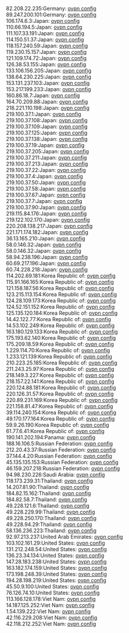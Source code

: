 82.208.22.235:Germany: [ovpn config](vpn/82_208_22_235.ovpn)  
89.247.200.101:Germany: [ovpn config](vpn/89_247_200_101.ovpn)  
106.174.6.3:Japan: [ovpn config](vpn/106_174_6_3.ovpn)  
110.66.194.5:Japan: [ovpn config](vpn/110_66_194_5.ovpn)  
111.107.33.191:Japan: [ovpn config](vpn/111_107_33_191.ovpn)  
114.150.51.37:Japan: [ovpn config](vpn/114_150_51_37.ovpn)  
118.157.240.59:Japan: [ovpn config](vpn/118_157_240_59.ovpn)  
119.230.15.157:Japan: [ovpn config](vpn/119_230_15_157.ovpn)  
121.109.174.72:Japan: [ovpn config](vpn/121_109_174_72.ovpn)  
126.38.53.155:Japan: [ovpn config](vpn/126_38_53_155.ovpn)  
133.106.156.205:Japan: [ovpn config](vpn/133_106_156_205.ovpn)  
138.64.230.225:Japan: [ovpn config](vpn/138_64_230_225.ovpn)  
153.131.237.103:Japan: [ovpn config](vpn/153_131_237_103.ovpn)  
153.217.199.233:Japan: [ovpn config](vpn/153_217_199_233.ovpn)  
160.86.18.7:Japan: [ovpn config](vpn/160_86_18_7.ovpn)  
164.70.209.88:Japan: [ovpn config](vpn/164_70_209_88.ovpn)  
218.221.110.198:Japan: [ovpn config](vpn/218_221_110_198.ovpn)  
219.100.37.1:Japan: [ovpn config](vpn/219_100_37_1.ovpn)  
219.100.37.108:Japan: [ovpn config](vpn/219_100_37_108.ovpn)  
219.100.37.109:Japan: [ovpn config](vpn/219_100_37_109.ovpn)  
219.100.37.125:Japan: [ovpn config](vpn/219_100_37_125.ovpn)  
219.100.37.138:Japan: [ovpn config](vpn/219_100_37_138.ovpn)  
219.100.37.19:Japan: [ovpn config](vpn/219_100_37_19.ovpn)  
219.100.37.205:Japan: [ovpn config](vpn/219_100_37_205.ovpn)  
219.100.37.211:Japan: [ovpn config](vpn/219_100_37_211.ovpn)  
219.100.37.213:Japan: [ovpn config](vpn/219_100_37_213.ovpn)  
219.100.37.22:Japan: [ovpn config](vpn/219_100_37_22.ovpn)  
219.100.37.4:Japan: [ovpn config](vpn/219_100_37_4.ovpn)  
219.100.37.50:Japan: [ovpn config](vpn/219_100_37_50.ovpn)  
219.100.37.58:Japan: [ovpn config](vpn/219_100_37_58.ovpn)  
219.100.37.67:Japan: [ovpn config](vpn/219_100_37_67.ovpn)  
219.100.37.7:Japan: [ovpn config](vpn/219_100_37_7.ovpn)  
219.100.37.90:Japan: [ovpn config](vpn/219_100_37_90.ovpn)  
219.115.84.176:Japan: [ovpn config](vpn/219_115_84_176.ovpn)  
219.122.102.170:Japan: [ovpn config](vpn/219_122_102_170.ovpn)  
220.208.138.217:Japan: [ovpn config](vpn/220_208_138_217.ovpn)  
221.171.174.182:Japan: [ovpn config](vpn/221_171_174_182.ovpn)  
36.13.165.210:Japan: [ovpn config](vpn/36_13_165_210.ovpn)  
58.0.146.32:Japan: [ovpn config](vpn/58_0_146_32.ovpn)  
58.0.146.32:Japan: [ovpn config](vpn/58_0_146_32.ovpn)  
58.94.238.196:Japan: [ovpn config](vpn/58_94_238_196.ovpn)  
60.69.217.196:Japan: [ovpn config](vpn/60_69_217_196.ovpn)  
60.74.228.218:Japan: [ovpn config](vpn/60_74_228_218.ovpn)  
114.202.69.181:Korea Republic of: [ovpn config](vpn/114_202_69_181.ovpn)  
115.91.166.165:Korea Republic of: [ovpn config](vpn/115_91_166_165.ovpn)  
121.158.187.56:Korea Republic of: [ovpn config](vpn/121_158_187_56.ovpn)  
123.215.113.154:Korea Republic of: [ovpn config](vpn/123_215_113_154.ovpn)  
124.28.109.173:Korea Republic of: [ovpn config](vpn/124_28_109_173.ovpn)  
124.52.151.152:Korea Republic of: [ovpn config](vpn/124_52_151_152.ovpn)  
125.135.120.184:Korea Republic of: [ovpn config](vpn/125_135_120_184.ovpn)  
14.42.122.77:Korea Republic of: [ovpn config](vpn/14_42_122_77.ovpn)  
14.53.102.249:Korea Republic of: [ovpn config](vpn/14_53_102_249.ovpn)  
163.180.129.133:Korea Republic of: [ovpn config](vpn/163_180_129_133.ovpn)  
175.193.62.140:Korea Republic of: [ovpn config](vpn/175_193_62_140.ovpn)  
175.209.18.59:Korea Republic of: [ovpn config](vpn/175_209_18_59.ovpn)  
1.229.114.70:Korea Republic of: [ovpn config](vpn/1_229_114_70.ovpn)  
1.233.121.139:Korea Republic of: [ovpn config](vpn/1_233_121_139.ovpn)  
210.223.25.185:Korea Republic of: [ovpn config](vpn/210_223_25_185.ovpn)  
211.243.25.97:Korea Republic of: [ovpn config](vpn/211_243_25_97.ovpn)  
218.149.3.227:Korea Republic of: [ovpn config](vpn/218_149_3_227.ovpn)  
218.157.22.141:Korea Republic of: [ovpn config](vpn/218_157_22_141.ovpn)  
220.124.88.181:Korea Republic of: [ovpn config](vpn/220_124_88_181.ovpn)  
220.126.31.57:Korea Republic of: [ovpn config](vpn/220_126_31_57.ovpn)  
220.89.231.169:Korea Republic of: [ovpn config](vpn/220_89_231_169.ovpn)  
221.158.81.47:Korea Republic of: [ovpn config](vpn/221_158_81_47.ovpn)  
39.114.240.154:Korea Republic of: [ovpn config](vpn/39_114_240_154.ovpn)  
49.170.177.164:Korea Republic of: [ovpn config](vpn/49_170_177_164.ovpn)  
59.9.26.190:Korea Republic of: [ovpn config](vpn/59_9_26_190.ovpn)  
61.77.6.41:Korea Republic of: [ovpn config](vpn/61_77_6_41.ovpn)  
190.141.202.194:Panama: [ovpn config](vpn/190_141_202_194.ovpn)  
188.16.106.5:Russian Federation: [ovpn config](vpn/188_16_106_5.ovpn)  
212.20.43.37:Russian Federation: [ovpn config](vpn/212_20_43_37.ovpn)  
37.144.4.20:Russian Federation: [ovpn config](vpn/37_144_4_20.ovpn)  
45.135.135.153:Russian Federation: [ovpn config](vpn/45_135_135_153.ovpn)  
46.159.207.218:Russian Federation: [ovpn config](vpn/46_159_207_218.ovpn)  
94.98.230.226:Saudi Arabia: [ovpn config](vpn/94_98_230_226.ovpn)  
118.173.239.31:Thailand: [ovpn config](vpn/118_173_239_31.ovpn)  
14.207.81.90:Thailand: [ovpn config](vpn/14_207_81_90.ovpn)  
184.82.15.162:Thailand: [ovpn config](vpn/184_82_15_162.ovpn)  
184.82.58.7:Thailand: [ovpn config](vpn/184_82_58_7.ovpn)  
49.228.121.6:Thailand: [ovpn config](vpn/49_228_121_6.ovpn)  
49.228.229.99:Thailand: [ovpn config](vpn/49_228_229_99.ovpn)  
49.228.250.170:Thailand: [ovpn config](vpn/49_228_250_170.ovpn)  
49.228.94.29:Thailand: [ovpn config](vpn/49_228_94_29.ovpn)  
58.136.236.223:Thailand: [ovpn config](vpn/58_136_236_223.ovpn)  
92.97.213.237:United Arab Emirates: [ovpn config](vpn/92_97_213_237.ovpn)  
103.102.161.29:United States: [ovpn config](vpn/103_102_161_29.ovpn)  
131.212.248.54:United States: [ovpn config](vpn/131_212_248_54.ovpn)  
136.23.34.134:United States: [ovpn config](vpn/136_23_34_134.ovpn)  
147.28.183.238:United States: [ovpn config](vpn/147_28_183_238.ovpn)  
163.182.174.159:United States: [ovpn config](vpn/163_182_174_159.ovpn)  
173.198.248.39:United States: [ovpn config](vpn/173_198_248_39.ovpn)  
194.28.198.219:United States: [ovpn config](vpn/194_28_198_219.ovpn)  
45.50.9.100:United States: [ovpn config](vpn/45_50_9_100.ovpn)  
76.126.74.10:United States: [ovpn config](vpn/76_126_74_10.ovpn)  
113.166.128.178:Viet Nam: [ovpn config](vpn/113_166_128_178.ovpn)  
14.187.125.252:Viet Nam: [ovpn config](vpn/14_187_125_252.ovpn)  
1.54.139.222:Viet Nam: [ovpn config](vpn/1_54_139_222.ovpn)  
42.116.229.208:Viet Nam: [ovpn config](vpn/42_116_229_208.ovpn)  
42.118.212.252:Viet Nam: [ovpn config](vpn/42_118_212_252.ovpn)  

